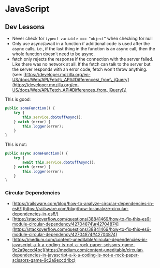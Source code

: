 # JavaScript

## Dev Lessons

* Never check for `typeof variable === “object”` when checking for null
* Only use async/await in a function if additional code is used after the async calls, i.e., if the last thing in the function is an async call, then the whole function doesn’t need to be async. 
* fetch only rejects the response if the connection with the server failed. Like there was no network at all. If the fetch can talk to the server but the server responds with an error code, fetch won't throw anything. \(see: [https://developer.mozilla.org/en-US/docs/Web/API/Fetch\_API\#Differences\_from\_jQuery](https://developer.mozilla.org/en-US/docs/Web/API/Fetch_API#Differences_from_jQuery)\)

This is good:

```javascript
public someFunction() {
    try {
        this.service.doStuffAsync();
    } catch (error) {
        this.logger(error);
    }
}
```

This is not:

```javascript
public async someFunction() {
    try {
        await this.service.doStuffAsync();
    } catch (error) {
        this.logger(error);
    }
}
```



### Circular Dependencies

* [https://railsware.com/blog/how-to-analyze-circular-dependencies-in-es6/](https://railsware.com/blog/how-to-analyze-circular-dependencies-in-es6/)
* [https://stackoverflow.com/questions/38841469/how-to-fix-this-es6-module-circular-dependency/42704874\#42704874](https://stackoverflow.com/questions/38841469/how-to-fix-this-es6-module-circular-dependency/42704874#42704874)
* [https://medium.com/content-uneditable/circular-dependencies-in-javascript-a-k-a-coding-is-not-a-rock-paper-scissors-game-9c2a9eccd4bc](https://medium.com/content-uneditable/circular-dependencies-in-javascript-a-k-a-coding-is-not-a-rock-paper-scissors-game-9c2a9eccd4bc)

